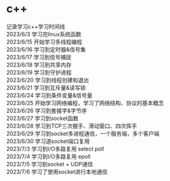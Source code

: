 # c++
记录学习c++学习时间线  
2023/6/3 学习完linux系统函数  
2023/6/15 开始学习多线程编程  
2023/6/16 学习到定时器&信号集  
2023/6/17 学习到信号捕捉  
2023/6/18 学习到共享内存  
2023/6/19 学习到守护进程  
2023/6/20 学习到线程创建和退出  
2023/6/21 学习到互斥量&读写锁   
2023/6/24 学习到条件变量&信号量      
2023/6/25 开始学习网络编程，学习了网络结构、协议的基本概念  
2023/6/26 学习到套接字&字节序  
2023/6/27 学习到socket函数  
2023/6/28 学习到TCP三次握手、滑动窗口、四次挥手  
2023/6/29 学习到socket多进程通信，一个服务端，多个客户端  
2023/6/30 学习道socket端口复用  
2023/7/3 学习到I/O多路复用 select  poll  
2023/7/4 学习到I/O多路复用 epoll  
2023/7/5 学习到socket + UDP通信  
2023/7/6 学习了使用socket进行本地通信  




